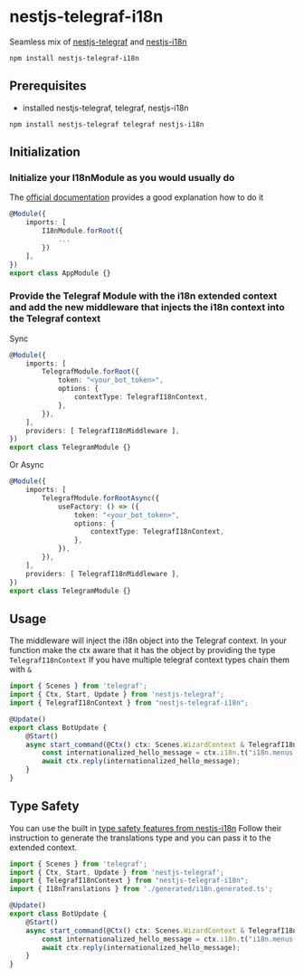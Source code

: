 # nestjs-telegraf-i18n

Seamless mix of [nestjs-telegraf](https://www.npmjs.com/package/nestjs-telegraf) and [nestjs-i18n](https://www.npmjs.com/package/nestjs-i18n)

```shell
npm install nestjs-telegraf-i18n
```

## Prerequisites
- installed nestjs-telegraf, telegraf, nestjs-i18n
```shell
npm install nestjs-telegraf telegraf nestjs-i18n
```

## Initialization

### Initialize your I18nModule as you would usually do
The [official documentation](https://nestjs-i18n.com/quick-start) provides a good explanation how to do it 

```typescript
@Module({
    imports: [
        I18nModule.forRoot({
            ...
        })
    ],
})
export class AppModule {}
```

### Provide the Telegraf Module with the i18n extended context and add the new middleware that injects the i18n context into the Telegraf context
Sync
```typescript
@Module({
    imports: [
        TelegrafModule.forRoot({
            token: "<your_bot_token>",
            options: {
                contextType: TelegrafI18nContext,
            },
        }),
    ],
    providers: [ TelegrafI18nMiddleware ],
})
export class TelegramModule {}
```

Or Async
```typescript
@Module({
    imports: [
        TelegrafModule.forRootAsync({
            useFactory: () => ({
                token: "<your_bot_token>",
                options: {
                    contextType: TelegrafI18nContext,
                },
            }),
        }),
    ],
    providers: [ TelegrafI18nMiddleware ],
})
export class TelegramModule {}
```

## Usage

The middleware will inject the i18n object into the Telegraf context. 
In your function make the ctx aware that it has the object by providing the type `TelegrafI18nContext`
If you have multiple telegraf context types chain them with `&`

```typescript
import { Scenes } from 'telegraf';
import { Ctx, Start, Update } from 'nestjs-telegraf';
import { TelegrafI18nContext } from "nestjs-telegraf-i18n";

@Update()
export class BotUpdate {
    @Start()
    async start_command(@Ctx() ctx: Scenes.WizardContext & TelegrafI18nContext) {
        const internationalized_hello_message = ctx.i18n.t("i18n.menus.hello.message");
        await ctx.reply(internationalized_hello_message);
    }
}

```

## Type Safety

You can use the built in [type safety features from nestjs-i18n](https://nestjs-i18n.com/guides/type-safety)
Follow their instruction to generate the translations type and you can pass it to the extended context.

```typescript
import { Scenes } from 'telegraf';
import { Ctx, Start, Update } from 'nestjs-telegraf';
import { TelegrafI18nContext } from "nestjs-telegraf-i18n";
import { I18nTranslations } from './generated/i18n.generated.ts';

@Update()
export class BotUpdate {
    @Start()
    async start_command(@Ctx() ctx: Scenes.WizardContext & TelegrafI18nContext<I18nTranslations>) {
        const internationalized_hello_message = ctx.i18n.t("i18n.menus.hello.message");
        await ctx.reply(internationalized_hello_message);
    }
}
```